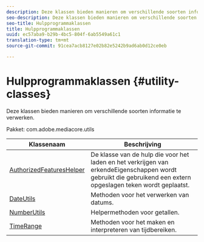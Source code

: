 ```yaml
---
description: Deze klassen bieden manieren om verschillende soorten informatie te verwerken.
seo-description: Deze klassen bieden manieren om verschillende soorten informatie te verwerken.
seo-title: Hulpprogrammaklassen
title: Hulpprogrammaklassen
uuid: ec57aba9-b29b-4bc5-804f-6ab5549a61c1
translation-type: tm+mt
source-git-commit: 91cea7acb8127e02b82e5242b9ad6ab0d12ce0eb

---
```



# Hulpprogrammaklassen {#utility-classes}

Deze klassen bieden manieren om verschillende soorten informatie te verwerken.

Pakket: com.adobe.mediacore.utils

<!-- 

Comment Type: draft
(https://help.adobe.com/en_US/primetime/api/psdk/asdoc-dhls_1.4/com/adobe/mediacore/utils/package-summary.html)

-->

| Klassenaam | Beschrijving |
|---|---|
| [AuthorizedFeaturesHelper](https://help.adobe.com/en_US/primetime/api/psdk/asdoc-dhls_1.4/com/adobe/mediacore/utils/AuthorizedFeaturesHelper.html) | De klasse van de hulp die voor het laden en het verkrijgen van erkendeEigenschappen wordt gebruikt die gebruikend een extern opgeslagen teken wordt geplaatst. |
| [DateUtils](https://help.adobe.com/en_US/primetime/api/psdk/asdoc-dhls_1.4/com/adobe/mediacore/utils/DateUtils.html) | Methoden voor het verwerken van datums. |
| [NumberUtils](https://help.adobe.com/en_US/primetime/api/psdk/asdoc-dhls_1.4/com/adobe/mediacore/utils/NumberUtils.html) | Helpermethoden voor getallen. |
| [TimeRange](https://help.adobe.com/en_US/primetime/api/psdk/javadoc_1.4/com/adobe/mediacore/utils/TimeRange.html) | Methoden voor het maken en interpreteren van tijdbereiken. |

